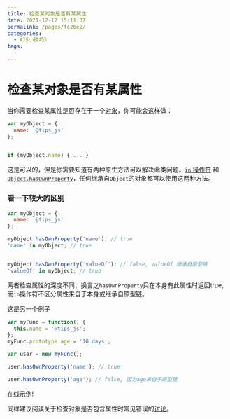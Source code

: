 ```yaml
---
title: 检查某对象是否有某属性
date: 2021-12-17 15:11:07
permalink: /pages/fc26e2/
categories:
  - 《JS小技巧》
tags:
  - 
---
```

# 检查某对象是否有某属性

当你需要检查某属性是否存在于一个[对象](https://developer.mozilla.org/zh-CN/docs/Web/JavaScript/Guide/Working_with_Objects)，你可能会这样做：

```javascript
var myObject = {
  name: '@tips_js'
};


if (myObject.name) { ... }

```

这是可以的，但是你需要知道有两种原生方法可以解决此类问题。[`in` 操作符](https://developer.mozilla.org/zh-CN/docs/Web/JavaScript/Reference/Operators/in) 和 [`Object.hasOwnProperty`](https://developer.mozilla.org/zh-CN/docs/Web/JavaScript/Reference/Global_Objects/Object/hasOwnProperty)，任何继承自`Object`的对象都可以使用这两种方法。

### 看一下较大的区别

```javascript
var myObject = {
  name: '@tips_js'
};

myObject.hasOwnProperty('name'); // true
'name' in myObject; // true


myObject.hasOwnProperty('valueOf'); // false, valueOf 继承自原型链
'valueOf' in myObject; // true

```


两者检查属性的深度不同，换言之`hasOwnProperty`只在本身有此属性时返回true,而`in`操作符不区分属性来自于本身或继承自原型链。

这是另一个例子

```javascript
var myFunc = function() {
  this.name = '@tips_js';
};
myFunc.prototype.age = '10 days';

var user = new myFunc();

user.hasOwnProperty('name'); // true

user.hasOwnProperty('age'); // false, 因为age来自于原型链
```

[在线示例](https://jsbin.com/tecoqa/edit?js,console)!

同样建议阅读关于检查对象是否包含属性时常见错误的[讨论](https://github.com/loverajoel/jstips/issues/62)。
